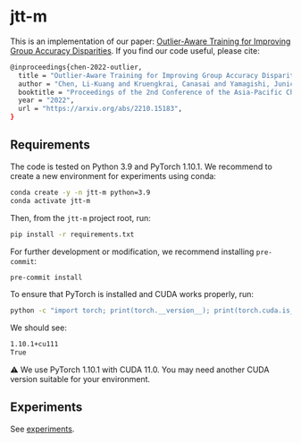 # jtt-m

This is an implementation of our paper: [Outlier-Aware Training for Improving Group Accuracy Disparities](https://arxiv.org/abs/2210.15183).
If you find our code useful, please cite:

```bash
@inproceedings{chen-2022-outlier,
  title = "Outlier-Aware Training for Improving Group Accuracy Disparities",
  author = "Chen, Li-Kuang and Kruengkrai, Canasai and Yamagishi, Junichi",
  booktitle = "Proceedings of the 2nd Conference of the Asia-Pacific Chapter of the Association for Computational Linguistics and the 12th International Joint Conference on Natural Language Processing: Student Research Workshop",
  year = "2022",
  url = "https://arxiv.org/abs/2210.15183",
}
```

## Requirements

The code is tested on Python 3.9 and PyTorch 1.10.1.
We recommend to create a new environment for experiments using conda:
```bash
conda create -y -n jtt-m python=3.9
conda activate jtt-m
```

Then, from the `jtt-m` project root, run:
```bash
pip install -r requirements.txt
```

For further development or modification, we recommend installing `pre-commit`:
```bash
pre-commit install
```

To ensure that PyTorch is installed and CUDA works properly, run:
```bash
python -c "import torch; print(torch.__version__); print(torch.cuda.is_available())"
```

We should see:
```bash
1.10.1+cu111
True
```

:warning: We use PyTorch 1.10.1 with CUDA 11.0. You may need another CUDA version suitable for your environment.

## Experiments

See [experiments](experiments).
